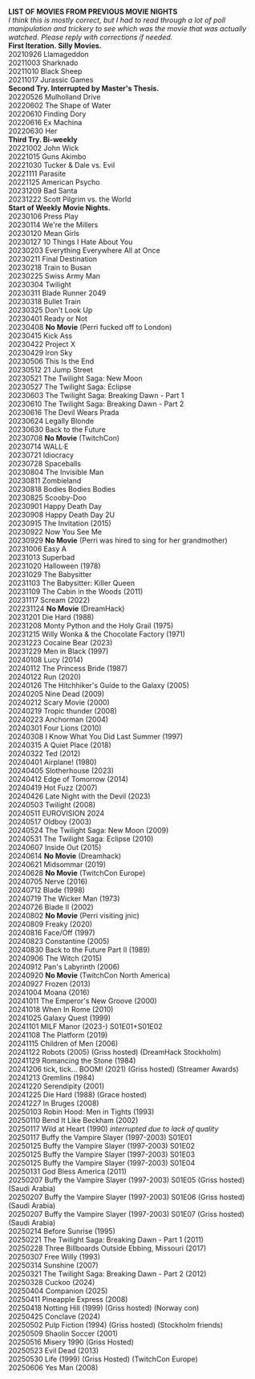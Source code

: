 **LIST OF MOVIES FROM PREVIOUS MOVIE NIGHTS** \
*I think this is mostly correct, but I had to read through a lot of poll manipulation and trickery to see which was the movie that was actually watched. Please reply with corrections if needed.* \
**First Iteration. Silly Movies.** \
20210926 Llamageddon \
20211003 Sharknado \
20211010 Black Sheep \
20211017 Jurassic Games \
**Second Try. Interrupted by Master's Thesis.** \
20220526 Mulholland Drive \
20220602 The Shape of Water \
20220610 Finding Dory \
20220616 Ex Machina \
20220630 Her \
**Third Try. Bi-weekly** \
20221002 John Wick \
20221015 Guns Akimbo \
20221030 Tucker & Dale vs. Evil \
20221111 Parasite \
20221125 American Psycho \
20231209 Bad Santa \
20231222 Scott Pilgrim vs. the World  \
**Start of Weekly Movie Nights.** \
20230106 Press Play \
20230114 We're the Millers \
20230120 Mean Girls \
20230127 10 Things I Hate About You \
20230203 Everything Everywhere All at Once \
20230211 Final Destination \
20230218 Train to Busan \
20230225 Swiss Army Man \
20230304 Twilight \
20230311 Blade Runner 2049 \
20230318 Bullet Train \
20230325 Don't Look Up \
20230401 Ready or Not \
20230408 **No Movie** (Perri fucked off to London) \
20230415 Kick Ass \
20230422 Project X \
20230429 Iron Sky \
20230506 This Is the End \
20230512 21 Jump Street \
20230521 The Twilight Saga: New Moon \
20230527 The Twilight Saga: Eclipse \
20230603 The Twilight Saga: Breaking Dawn - Part 1 \
20230610 The Twilight Saga: Breaking Dawn - Part 2  \
20230616 The Devil Wears Prada \
20230624 Legally Blonde \
20230630 Back to the Future \
20230708 **No Movie** (TwitchCon) \
20230714 WALL·E  \
20230721 Idiocracy \
20230728 Spaceballs \
20230804 The Invisible Man \
20230811 Zombieland \
20230818 Bodies Bodies Bodies \
20230825 Scooby-Doo \
20230901 Happy Death Day \
20230908 Happy Death Day 2U \
20230915 The Invitation (2015) \
20230922 Now You See Me \
20230929 **No Movie** (Perri was hired to sing for her grandmother) \
20231006 Easy A \
20231013 Superbad \
20231020 Halloween (1978) \
20231029 The Babysitter \
20231103 The Babysitter: Killer Queen \
20231109 The Cabin in the Woods (2011) \
20231117 Scream (2022) \
202231124 **No  Movie** (DreamHack) \
20231201 Die Hard (1988) \
20231208 Monty Python and the Holy Grail (1975) \
20231215 Willy Wonka & the Chocolate Factory (1971) \
20231223 Cocaine Bear (2023) \
20231229 Men in Black (1997) \
20240108 Lucy (2014) \
20240112 The Princess Bride (1987) \
20240122 Run (2020) \
20240126 The Hitchhiker's Guide to the Galaxy (2005) \
20240205 Nine Dead (2009) \
20240212 Scary Movie (2000) \
20240219 Tropic thunder (2008) \
20240223 Anchorman (2004) \
20240301 Four Lions (2010) \
20240308 I Know What You Did Last Summer (1997) \
20240315 A Quiet Place (2018) \
20240322 Ted (2012) \
20240401 Airplane! (1980) \
20240405 Slotherhouse (2023) \
20240412 Edge of Tomorrow (2014) \
20240419 Hot Fuzz (2007) \
20240426 Late Night with the Devil (2023) \
20240503 Twilight (2008) \
20240511 EUROVISION 2024 \
20240517 Oldboy (2003) \
20240524 The Twilight Saga: New Moon (2009) \
20240531 The Twilight Saga: Eclipse (2010) \
20240607 Inside Out (2015) \
20240614 **No Movie** (Dreamhack) \
20240621 Midsommar (2019) \
20240628 **No Movie** (TwitchCon Europe) \
20240705 Nerve (2016) \
20240712 Blade (1998) \
20240719 The Wicker Man (1973) \
20240726 Blade II (2002) \
20240802 **No Movie** (Perri visiting jnic) \
20240809 Freaky (2020) \
20240816 Face/Off (1997) \
20240823 Constantine (2005) \
20240830 Back to the Future Part II (1989) \
20240906 The Witch (2015) \
20240912 Pan's Labyrinth (2006) \
20240920 **No Movie** (TwitchCon North America) \
20240927 Frozen (2013) \
20241004 Moana (2016) \
20241011 The Emperor's New Groove (2000) \
20241018 When In Rome (2010) \
20241025 Galaxy Quest (1999) \
20241101 MILF Manor (2023-) S01E01+S01E02 \
20241108 The Platform (2019) \
20241115 Children of Men (2006) \
20241122 Robots (2005) (Griss hosted) (DreamHack Stockholm) \
20241129 Romancing the Stone (1984) \
20241206 tick, tick... BOOM! (2021) (Griss hosted) (Streamer Awards) \
20241213 Gremlins (1984) \
20241220 Serendipity (2001) \
20241225 Die Hard (1988) (Grace hosted) \
20241227 In Bruges (2008) \
20250103 Robin Hood: Men in Tights (1993) \
20250110 Bend It Like Beckham (2002) \
20250117 Wild at Heart (1990) *interrupted due to lack of quality* \
20250117 Buffy the Vampire Slayer (1997-2003) S01E01 \
20250125 Buffy the Vampire Slayer (1997-2003) S01E02 \
20250125 Buffy the Vampire Slayer (1997-2003) S01E03 \
20250125 Buffy the Vampire Slayer (1997-2003) S01E04 \
20250131 God Bless America (2011) \
20250207 Buffy the Vampire Slayer (1997-2003) S01E05 (Griss hosted) (Saudi Arabia) \
20250207 Buffy the Vampire Slayer (1997-2003) S01E06 (Griss hosted) (Saudi Arabia) \
20250207 Buffy the Vampire Slayer (1997-2003) S01E07 (Griss hosted) (Saudi Arabia) \
20250214 Before Sunrise (1995) \
20250221 The Twilight Saga: Breaking Dawn - Part 1 (2011) \
20250228 Three Billboards Outside Ebbing, Missouri (2017) \
20250307 Free Willy (1993) \
20250314 Sunshine (2007) \
20250321 The Twilight Saga: Breaking Dawn - Part 2 (2012) \
20250328 Cuckoo (2024) \
20250404 Companion (2025) \
20250411 Pineapple Express (2008) \
20250418 Notting Hill (1999) (Griss hosted) (Norway con) \
20250425 Conclave (2024) \
20250502 Pulp Fiction (1994) (Griss hosted) (Stockholm friends) \
20250509 Shaolin Soccer (2001) \
20250516 Misery 1990 (Griss Hosted) \
20250523 Evil Dead (2013) \
20250530 Life (1999) (Griss Hosted) (TwitchCon Europe) \
20250606 Yes Man (2008)
